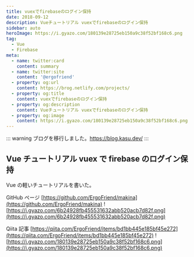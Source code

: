 ```yaml
---
title: vuexでfirebaseのログイン保持
date: 2018-09-12
description: Vueチュートリアル vuexでfirebaseのログイン保持
sidebar: auto
heroImage: https://i.gyazo.com/180139e28725eb150a9c38f52bf168c6.png
tag:
  - Vue
  - Firebase
meta:
  - name: twitter:card
    content: summary
  - name: twitter:site
    content: '@ergofriend'
  - property: og:url
    content: https://brog.netlify.com/projects/
  - property: og:title
    content: vuexでfirebaseのログイン保持
  - property: og:description
    content: Vueチュートリアル vuexでfirebaseのログイン保持
  - property: og:image
    content: https://i.gyazo.com/180139e28725eb150a9c38f52bf168c6.png
---
```


::: warning
ブログを移行しました。https://blog.kasu.dev/
:::

## Vue チュートリアル vuex で firebase のログイン保持

Vue の軽いチュートリアルを書いた。

GitHub ページ [https://github.com/ErgoFriend/makina](https://github.com/ErgoFriend/makina)
![https://i.gyazo.com/6b24928fb455531632abb520acb7d82f.png](https://i.gyazo.com/6b24928fb455531632abb520acb7d82f.png)

Qiita 記事 [https://qiita.com/ErgoFriend/items/bd1bb445e185bf45e272](https://qiita.com/ErgoFriend/items/bd1bb445e185bf45e272)
![https://i.gyazo.com/180139e28725eb150a9c38f52bf168c6.png](https://i.gyazo.com/180139e28725eb150a9c38f52bf168c6.png)

